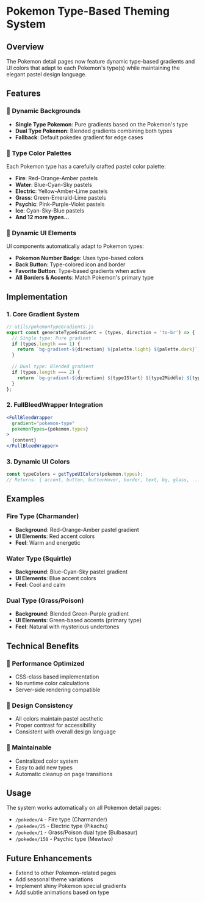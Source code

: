 # Pokemon Type-Based Theming System

## Overview
The Pokemon detail pages now feature dynamic type-based gradients and UI colors that adapt to each Pokemon's type(s) while maintaining the elegant pastel design language.

## Features

### 🎨 Dynamic Backgrounds
- **Single Type Pokemon**: Pure gradients based on the Pokemon's type
- **Dual Type Pokemon**: Blended gradients combining both types
- **Fallback**: Default pokedex gradient for edge cases

### 🌈 Type Color Palettes
Each Pokemon type has a carefully crafted pastel color palette:

- **Fire**: Red-Orange-Amber pastels
- **Water**: Blue-Cyan-Sky pastels  
- **Electric**: Yellow-Amber-Lime pastels
- **Grass**: Green-Emerald-Lime pastels
- **Psychic**: Pink-Purple-Violet pastels
- **Ice**: Cyan-Sky-Blue pastels
- **And 12 more types...**

### 🔧 Dynamic UI Elements
UI components automatically adapt to Pokemon types:
- **Pokemon Number Badge**: Uses type-based colors
- **Back Button**: Type-colored icon and border
- **Favorite Button**: Type-based gradients when active
- **All Borders & Accents**: Match Pokemon's primary type

## Implementation

### 1. Core Gradient System
```javascript
// utils/pokemonTypeGradients.js
export const generateTypeGradient = (types, direction = 'to-br') => {
  // Single type: Pure gradient
  if (types.length === 1) {
    return `bg-gradient-${direction} ${palette.light} ${palette.dark}`;
  }
  
  // Dual type: Blended gradient
  if (types.length === 2) {
    return `bg-gradient-${direction} ${type1Start} ${type2Middle} ${type1End}`;
  }
};
```

### 2. FullBleedWrapper Integration
```jsx
<FullBleedWrapper 
  gradient="pokemon-type" 
  pokemonTypes={pokemon.types}
>
  {content}
</FullBleedWrapper>
```

### 3. Dynamic UI Colors
```javascript
const typeColors = getTypeUIColors(pokemon.types);
// Returns: { accent, button, buttonHover, border, text, bg, glass, ... }
```

## Examples

### Fire Type (Charmander)
- **Background**: Red-Orange-Amber pastel gradient
- **UI Elements**: Red accent colors
- **Feel**: Warm and energetic

### Water Type (Squirtle)  
- **Background**: Blue-Cyan-Sky pastel gradient
- **UI Elements**: Blue accent colors
- **Feel**: Cool and calm

### Dual Type (Grass/Poison)
- **Background**: Blended Green-Purple gradient
- **UI Elements**: Green-based accents (primary type)
- **Feel**: Natural with mysterious undertones

## Technical Benefits

### 🚀 Performance Optimized
- CSS-class based implementation
- No runtime color calculations
- Server-side rendering compatible

### 🎯 Design Consistency
- All colors maintain pastel aesthetic
- Proper contrast for accessibility
- Consistent with overall design language

### 🔧 Maintainable
- Centralized color system
- Easy to add new types
- Automatic cleanup on page transitions

## Usage

The system works automatically on all Pokemon detail pages:
- `/pokedex/4` - Fire type (Charmander)
- `/pokedex/25` - Electric type (Pikachu)  
- `/pokedex/1` - Grass/Poison dual type (Bulbasaur)
- `/pokedex/150` - Psychic type (Mewtwo)

## Future Enhancements

- Extend to other Pokemon-related pages
- Add seasonal theme variations
- Implement shiny Pokemon special gradients
- Add subtle animations based on type